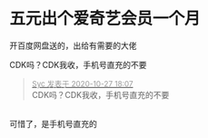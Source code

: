 # 五元出个爱奇艺会员一个月


开百度网盘送的，出给有需要的大佬

CDK吗？CDK我收，手机号直充的不要

<div class="quote"><blockquote><font size="2"><a href="https://www.hostloc.com/forum.php?mod=redirect&amp;goto=findpost&amp;pid=9360330&amp;ptid=759077" target="_blank"><font color="#999999">Syc 发表于 2020-10-27 18:07</font></a></font><br />
CDK吗？CDK我收，手机号直充的不要</blockquote></div><br />
可惜了，是手机号直充的
